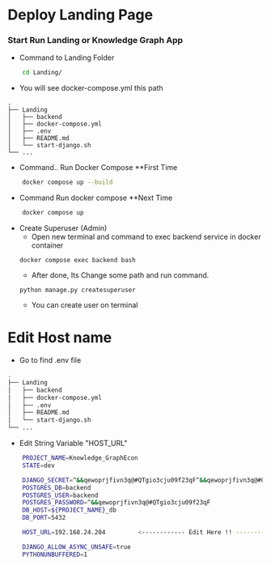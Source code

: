 # Deploy Landing Page
### Start Run Landing or Knowledge Graph App
- Command to Landing Folder

```bash
    cd Landing/
```
- You will see docker-compose.yml this path
```
.
├── Landing 
│   ├── backend
│   ├── docker-compose.yml
│   ├── .env
│   ├── README.md
│   └── start-django.sh
└── ...

```
- Command.. Run Docker Compose **First Time
```bash
    docker compose up --build
```
- Command Run docker compose **Next Time
```bash
    docker compose up 
```
- Create Superuser (Admin)
    - Open new terminal and command to exec backend service in docker container
    ```
    docker compose exec backend bash
    ```
    - After done, Its Change some path and run command.
    ```
    python manage.py createsuperuser
    ```
    - You can create user on terminal

# Edit Host name
- Go to find .env file
```bash
.
├── Landing 
│   ├── backend
│   ├── docker-compose.yml
│   ├── .env
│   ├── README.md
│   └── start-django.sh
└── ...
```
- Edit String Variable "HOST_URL"
```bash
    PROJECT_NAME=Knowledge_GraphEcon
    STATE=dev

    DJANGO_SECRET=^&&qewoprjfivn3q@#QTgio3cju09f23qF^&&qewoprjfivn3q@#QTgio3cju09f23qF
    POSTGRES_DB=backend
    POSTGRES_USER=backend
    POSTGRES_PASSWORD=^&&qewoprjfivn3q@#QTgio3cju09f23qF
    DB_HOST=${PROJECT_NAME}_db
    DB_PORT=5432

    HOST_URL=192.168.24.204         <------------ Edit Here !! ---------------

    DJANGO_ALLOW_ASYNC_UNSAFE=true
    PYTHONUNBUFFERED=1
```


